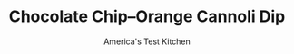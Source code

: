 ---
layout: ../../layouts/MarkdownPostLayout.astro
title: Chocolate Chip–Orange Cannoli Dip
author: America's Test Kitchen
pubDate: 2023-03-15
description: "Just as delicious as traditional cannoli—but a lot more fun."
image_url: https://res.cloudinary.com/hksqkdlah/image/upload/ar_1:1,c_fill,dpr_2.0,f_auto,fl_lossy.progressive.strip_profile,g_faces:auto,q_auto:low,w_344/SFS_CannoliDips-12_bvy953
tags: ["Desserts or Baked Goods","Italian","Chocolate","Cheese","Make Ahead"]
calories: 1321
protein: 3
carbohydrates: 12
fats: 11
fiber: 
ingredients: ["6 ounces (¾ cup), whole-milk ricotta cheese","6 ounces (¾ cup), mascarpone cheese","½ cup (2 ounces), confectioners' sugar","¼ cup (1½ ounces), mini chocolate chips, plus extra for serving","¾ teaspoon, vanilla extract","¼ teaspoon, grated orange zest","⅛ teaspoon, table salt"]
serves: 8
time: "15 minutes, plus 30 minutes chilling"
instructions: ["Using wooden spoon or rubber spatula, stir all ingredients in large bowl until evenly combined, breaking up any large pieces of mascarpone by pressing them against side of bowl. Cover and refrigerate until chilled, at least 30 minutes. (Cannoli dip can be refrigerated for up to 3 days; stir to recombine before serving.) Sprinkle with extra mini chocolate chips before serving."]
nutrition: ["52 mg Potassium, K","56 mg Phosphorus, P","71 mg Calcium, Ca","4 mg Magnesium, Mg","128 mg Sodium, Na","11 g Total lipid (fat)","2 g Fatty acids, total monounsaturated","35 mg Cholesterol","6 g Fatty acids, total saturated","4 µg Folate, food","11 g Sugars, total","27 g Water","12 g Carbohydrate, by difference","4 µg Folate, DFE","3 g Protein","103 µg Vitamin A, RAE","12 g Carbohydrates (net)","165 kcal Energy","10 g Sugars, added","1321 calories"]
notes: "We developed this recipe using our winning whole-milk ricotta cheese, Belgioioso Ricotta con Latte Whole Milk Ricotta Cheese. If you cant find it, look for another high-quality ricotta without stabilizers. Serve with broken cannoli shells, pizzelle, speculoos cookies, butter wafers, broken sugar cones, graham crackers, Florentine cookies, vanilla wafers, or fresh fruit."
---